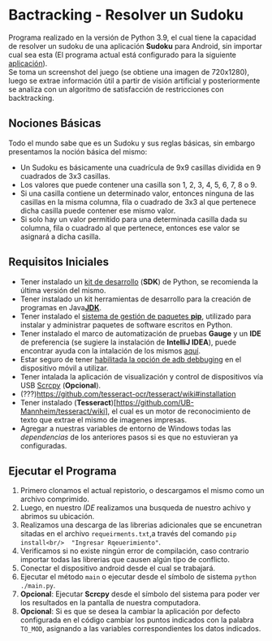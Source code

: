 # Bactracking - Resolver un Sudoku
Programa realizado en la versión de Python 3.9, el cual tiene la capacidad de resolver un sudoku de una aplicación **Sudoku** para Android, sin importar cual sea esta (El programa actual está configurado para la siguiente [aplicación](https://play.google.com/store/apps/details?id=le.lenovo.sudoku)).<br/>
Se toma un screenshot del juego (se obtiene una imagen de 720x1280), luego se extrae información útil a partir de visión artificial y posteriormente se analiza con un algoritmo de satisfacción de restricciones con backtracking.<br/>
## Nociones Básicas
Todo el mundo sabe que es un Sudoku y sus reglas básicas, sin embargo presentamos la noción básica del mismo:

-  Un Sudoku es básicamente una cuadrícula de 9x9 casillas dividida en 9 cuadrados de 3x3 casillas.
-  Los valores que puede contener una casilla son 1, 2, 3, 4, 5, 6, 7, 8 o 9.
-  Si una casilla contiene un determinado valor, entonces ninguna de las casillas en la misma columna, fila o cuadrado de 3x3 al que pertenece dicha casilla puede contener ese mismo valor.
-  Si solo hay un valor permitido para una determinada casilla dada su columna, fila o cuadrado al que pertenece, entonces ese valor se asignará a dicha casilla.<br/>
## Requisitos Iniciales
-  Tener instalado un [kit de desarrollo](https://www.python.org/downloads/) (**SDK**) de Python, se recomienda la última versión del mismo.
-  Tener instalado un kit herramientas de desarrollo para la creación de programas en Java[**JDK**](https://www.oracle.com/java/technologies/javase/javase-jdk8-downloads.html).
-  Tener instalado el [sistema de gestión de paquetes **pip**](https://phoenixnap.com/kb/install-pip-windows), utilizado para instalar y administrar paquetes de software escritos en Python.
-  Tener instalado el marco de automatización de pruebas **Gauge** y un **IDE** de preferencia (se sugiere la instalación de **IntelliJ IDEA**), puede encontrar ayuda con la intalación de los mismos [aquí](https://medium.com/automationmaster/installing-gauge-and-intellij-idea-community-edition-287e70635477).
-  Estar seguro de tener [habilitada la opción de adb debbuging](https://developer.android.com/studio/command-line/adb.html#Enabling) en el dispositivo móvil a utilizar.
-  Tener intalada la aplicación de visualización y control de dispositivos vía USB [Scrcpy](https://github.com/Genymobile/scrcpy) (**Opcional**).
-  (???)https://github.com/tesseract-ocr/tesseract/wiki#installation  
-  Tener instalado (**Tesseract**)[https://github.com/UB-Mannheim/tesseract/wiki], el cual es un motor de reconocimiento de texto que extrae el mismo de imagenes impresas.
-  Agregar a nuestras variables de entorno de Windows todas las _dependencias_ de los anteriores pasos si es que no estuvieran ya configuradas.<br/>
## Ejecutar el Programa
1. Primero clonamos el actual repistorio, o descargamos el mismo como un archivo comprimido.
2. Luego, en nuestro _IDE_ realizamos una busqueda de nuestro achivo y abrimos su ubicación.
3. Realizamos una descarga de las librerias adicionales que se encunetran sitadas en el archivo `requeirments.txt`,a través del comando `pip install<br/>  "Ingresar Rqeuerimiento"`.
4. Verificamos si no existe ningún error de compilación, caso contrario importar todas las librerias que causen algún tipo de conflicto.
5. Conectar el dispositivo android desde el cual se trabajará.
6. Ejecutar el método `main` o ejecutar desde el símbolo de sistema `python ./main.py`.
7. **Opcional**: Ejecutar **Scrcpy** desde el símbolo del sistema para poder ver los resultados en la pantalla de nuestra computadora.
8. **Opcional**: Si es que se desea la cambiar la aplicación por defecto configurada en el código cambiar los puntos indicados con la palabra `TO_MOD`, asignando a las variables correspondientes los datos indicados.
